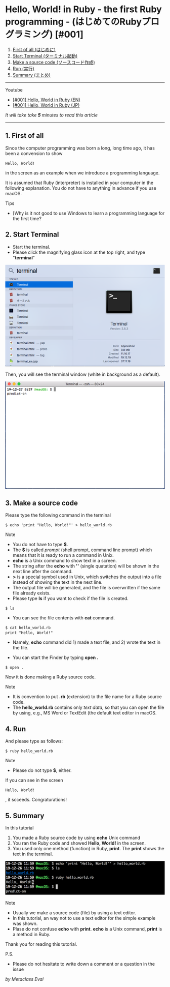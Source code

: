 

# Hello, World! in Ruby - the first Ruby programming - (はじめてのRubyプログラミング) [#001]

1. [First of all (はじめに)](#1-first-of-all-%E3%81%AF%E3%81%98%E3%82%81%E3%81%AB)
2. [Start Terminal (ターミナル起動)](#2-start-terminal-%E3%82%BF%E3%83%BC%E3%83%9F%E3%83%8A%E3%83%AB%E8%B5%B7%E5%8B%95)
3. [Make a source code (ソースコード作成)](#3-make-a-source-code-%E3%82%BD%E3%83%BC%E3%82%B9%E3%82%B3%E3%83%BC%E3%83%89%E4%BD%9C%E6%88%90)
4. [Run (実行)](#4-run-%E5%AE%9F%E8%A1%8C)
5. [Summary (まとめ)](#5-summary-%E3%81%BE%E3%81%A8%E3%82%81)

----

Youtube
* [[#001] Hello, World in Ruby (EN)](https://www.youtube.com/watch?v=-eNrtL38UKc)
* [[#001] Hello, World in Ruby (JP)](https://www.youtube.com/watch?v=nHY1uPXSCfU)

*It will take take **5** minutes to read this article*

----

## 1. First of all

Since the computer programming was born a long, long time ago, it has been a convension to show

```
Hello, World!
```

in the screen as an example when we introduce a programming language.

It is assumed that Ruby (interpreter) is installed in your computer in the following explanation. You do not have to anything in advance if you use macOS.

Tips
* [Why is it not good to use Windows to learn a programming language for the first time?

## 2. Start Terminal

* Start the terminal.
* Please click the magnifying glass icon at the top right, and type "**terminal**"

![terminal](https://github.com/metaclass-eval/ruby_programming/blob/master/png/terminal.png)

Then, you will see the terminal window (white in background as a default).

![terminal_default](https://github.com/metaclass-eval/ruby_programming/blob/master/png/terminal_default.png)

## 3. Make a source code

Please type the following command in the terminal

```
$ echo 'print "Hello, World!"' > hello_world.rb
```

Note
* You do not have to type **$**.
* The **$** is called *prompt* (shell prompt, command line prompt) which means that it is ready to run a command in Unix.
* **echo** is a Unix command to show text in a screen.
* The string after the **echo** with **''** (single quatation) will be shown in the next line after the command.
* **>** is a special symbol used in Unix, which switches the output into a file instead of showing the text in the next line.
* The output file will be generated, and the file is overwritten if the same file already exists.
* Please type **ls** if you want to check if the file is created.

```
$ ls
```

* You can see the file contents with **cat** command.

```
$ cat hello_world.rb
print "Hello, World!"
```

* Namely, **echo** command did 1) made a text file, and 2) wrote the text in the file.


* You can start the Finder by typing **open .**


```
$ open .
```

Now it is done making a Ruby source code.

Note
* It is convention to put **.rb** (extension) to the file name for a Ruby source code.
* The **hello_world.rb** contains only *text data*, so that you can open the file by using, e.g., MS Word or TextEdit (the default text editor in macOS.

## 4. Run

And please type as follows:

```
$ ruby hello_world.rb
```

Note
* Please do not type **$**, either.

If you can see in the screen

```
Hello, World!
```

, it scceeds. Congraturations!

## 5. Summary

In this tutorial

1. You made a Ruby source code by using **echo** Unix command
2. You ran the Ruby code and showed **Hello, World!** in the screen.
3. You used only one method (function) in Ruby, **print**. The **print** shows the text in the terminal.

![hello_world](https://github.com/metaclass-eval/ruby_programming/blob/master/png/hello_world.png)


Note
* Usually we make a source code (file) by using a text editor.
* In this tutorial, an way not to use a text editor for the simple example was shown.
* Plase do not confuse **echo** with **print**. **echo** is a Unix command, **print** is a method in Ruby.

Thank you for reading this tutorial.

P.S.
* Please do not hesitate to write down a comment or a question in the issue

*by Metaclass Eval*


